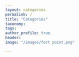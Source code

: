 ```yaml
---
layout: categories
permalink: /
title: "Categories"
taxonomy: 
tags: 
author_profile: true
header:
image: "/images/fort point.png"

---
```

